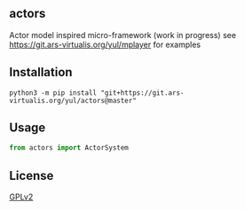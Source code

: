 ## actors

Actor model inspired micro-framework (work in progress)
see https://git.ars-virtualis.org/yul/mplayer for examples

## Installation
```shell
python3 -m pip install "git+https://git.ars-virtualis.org/yul/actors@master"
```

## Usage
```python
from actors import ActorSystem

```

## License
[GPLv2](https://choosealicense.com/licenses/gpl-2.0/)
